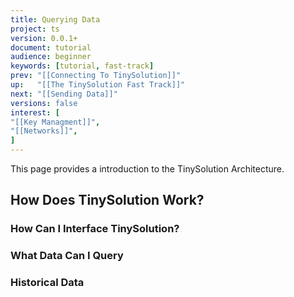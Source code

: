 ```yaml
---
title: Querying Data
project: ts
version: 0.0.1+
document: tutorial
audience: beginner
keywords: [tutorial, fast-track]
prev: "[[Connecting To TinySolution]]"
up:   "[[The TinySolution Fast Track]]"
next: "[[Sending Data]]"
versions: false
interest: [
"[[Key Managment]]",
"[[Networks]]",
]
---
```


This page provides a introduction to the TinySolution Architecture.

## How Does TinySolution Work?

### How Can I Interface TinySolution?

### What Data Can I Query

### Historical Data


